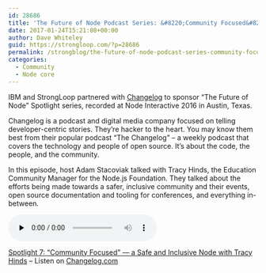 ```yaml
---
id: 28686
title: 'The Future of Node Podcast Series: &#8220;Community Focused&#8221; — a Safe and Inclusive Node'
date: 2017-01-24T15:21:08+00:00
author: Dave Whiteley
guid: https://strongloop.com/?p=28686
permalink: /strongblog/the-future-of-node-podcast-series-community-focused-a-safe-and-inclusive-node/
categories:
  - Community
  - Node core
---
```

IBM and StrongLoop partnered with [Changelog](https://changelog.com/) to sponsor &#8220;The Future of Node&#8221; Spotlight series, recorded at Node Interactive 2016 in Austin, Texas.

Changelog is a podcast and digital media company focused on telling developer-centric stories. They’re hacker to the heart. You may know them best from their popular podcast “The Changelog” &#8211; a weekly podcast that covers the technology and people of open source. It&#8217;s about the code, the people, and the community.

In this episode, host Adam Stacoviak talked with Tracy Hinds, the Education Community Manager for the Node.js Foundation. They talked about the efforts being made towards a safer, inclusive community and their events, open source documentation and tooling for conferences, and everything in-between.
  
<!--more-->

<audio data-theme="night" data-src="https://changelog.com/spotlight/7/embed" src="https://cdn.changelog.com/uploads/spotlight/7/spotlight-7.mp3" preload="none" class="changelog-episode" controls></audio> 

[Spotlight 7: &#8220;Community Focused&#8221; — a Safe and Inclusive Node with Tracy Hinds](https://changelog.com/spotlight/7) – Listen on [Changelog.com](https://changelog.com/)